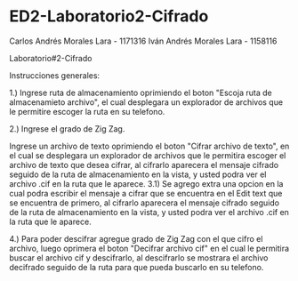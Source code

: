 # ED2-Laboratorio2-Cifrado

Carlos Andrés Morales Lara - 1171316
Iván Andrés Morales Lara - 1158116

Laboratorio#2-Cifrado

Instrucciones generales:

1.) Ingrese ruta de almacenamiento oprimiendo el boton "Escoja ruta de almacenamieto archivo", el cual desplegara un explorador de archivos que le permitire escoger la ruta en su telefono.

2.) Ingrese el grado de Zig Zag.

Ingrese un archivo de texto oprimiendo el boton "Cifrar archivo de texto", en el cual se desplegara un explorador de archivos que le permitira escoger el archivo de texto que desea cifrar, al cifrarlo aparecera el mensaje cifrado seguido de la ruta de almacenamiento en la vista, y usted podra ver el archivo .cif en la ruta que le aparece.
3.1) Se agrego extra una opcion en la cual podra escribir el mensaje a cifrar que se encuentra en el Edit text que se encuentra de primero, al cifrarlo aparecera el mensaje cifrado seguido de la ruta de almacenamiento en la vista, y usted podra ver el archivo .cif en la ruta que le aparece.

4.) Para poder descifrar agregue grado de Zig Zag con el que cifro el archivo, luego oprimera el boton "Decifrar archivo cif" en el cual le permitira buscar el archivo cif y descifrarlo, al descifrarlo se mostrara el archivo decifrado seguido de la ruta para que pueda buscarlo en su telefono.
